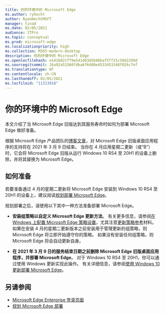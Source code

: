 ```yaml
---
title: 你的环境中的 Microsoft Edge
ms.author: ryhecht
author: RyanHechtMSFT
manager: tinad
ms.date: 02/05/2021
audience: ITPro
ms.topic: conceptual
ms.prod: microsoft-edge
ms.localizationpriority: high
ms.collection: M365-modern-desktop
description: 你的环境中的 Microsoft Edge
ms.openlocfilehash: e1418d21ff9e541d83d5b86baf5ff25c50d2299d
ms.sourcegitcommit: 16a92a51560fdba6f6480e4533453348f026c7ef
ms.translationtype: HT
ms.contentlocale: zh-CN
ms.lasthandoff: 02/05/2021
ms.locfileid: "11313918"
---
```

# 你的环境中的 Microsoft Edge

本文介绍了当 Microsoft Edge 旧版达到其服务寿命时如何为部署 Microsoft Edge 做好准备。

根据 Microsoft Edge 产品团队的[博客文章](https://aka.ms/EdgeLegacyEOS)，对 Microsoft Edge 旧版桌面应用程序的支持将在 2021 年 3 月 9 日结束。 当你在 4 月应用星期二更新（或“B”）时，它会将 Microsoft Edge 旧版从运行 Windows 10 RS4 至 20H1 的设备上删除，并将其替换为 Microsoft Edge。

## 如何准备

若要准备通过 4 月的星期二更新将 Microsoft Edge 安装到 Windows 10 RS4 至 20H1 的设备上，建议阅读[规划部署 Microsoft Edge](deploy-edge-plan-deployment.md)。

规划部署之后，请使用以下其中一种方法准备部署 Microsoft Edge。

- **安装组策略以自定义 Microsoft Edge 更新方法**。 有关更多信息，请参阅[在 Windows 上配置 Microsoft Edge 策略设置](configure-microsoft-edge.md)，尤其注意[更新策略参考](microsoft-edge-update-policies.md)材料。 如果在安装 4 月的星期二更新版本之前安装用于管理更新的组策略，则 Microsoft Edge 将立即开始遵守你的策略。 如果没有安装任何组策略，则 Microsoft Edge 将会自动更新自身。

- **在 2021 年 3 月 9 日的服务结束日期之前删除 Microsoft Edge 旧版桌面应用程序，并部署 Microsoft Edge**。 对于 Windows 10 RS4 至 20H1，你可以通过使用 Windows 更新实现此操作。 有关详细信息，请参阅[使用 Windows 10 更新部署 Microsoft Edge](deploy-edge-with-windows-10-updates.md)。

## 另请参阅

- [Microsoft Edge Enterprise 登录页面](https://aka.ms/EdgeEnterprise)
- [规划 Microsoft Edge 部署](deploy-edge-plan-deployment.md)
